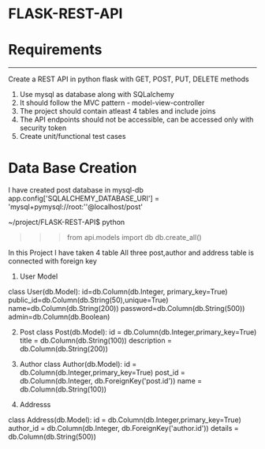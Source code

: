 # FLASK-REST-API

# Requirements
--------------
Create a REST API in python flask with GET, POST, PUT, DELETE methods
1. Use mysql as database along with SQLalchemy
2. It should follow the MVC pattern - model-view-controller
3. The project should contain atleast 4 tables and include joins
4. The API endpoints should not be accessible, can be accessed only with security token
5. Create unit/functional test cases

# Data Base Creation
I have created post database in mysql-db
app.config['SQLALCHEMY_DATABASE_URI'] = 'mysql+pymysql://root:''@localhost/post'

~/project/FLASK-REST-API$ python
>>> from api.models import db
>>>db.create_all()

In this Project I have taken 4 table
All three post,author and address table is connected with foreign key
1. User Model

class User(db.Model):
    id=db.Column(db.Integer, primary_key=True)
    public_id=db.Column(db.String(50),unique=True)
    name=db.Column(db.String(200))
    password=db.Column(db.String(500))
    admin=db.Column(db.Boolean)

2. Post
class Post(db.Model):
    id = db.Column(db.Integer,primary_key=True)
    title = db.Column(db.String(100))
    description = db.Column(db.String(200))

3. Author
class Author(db.Model):
    id = db.Column(db.Integer,primary_key=True)
    post_id = db.Column(db.Integer, db.ForeignKey('post.id'))
    name = db.Column(db.String(100))

4. Addresss

class Address(db.Model):
    id = db.Column(db.Integer,primary_key=True)
    author_id = db.Column(db.Integer, db.ForeignKey('author.id'))
    details = db.Column(db.String(500))